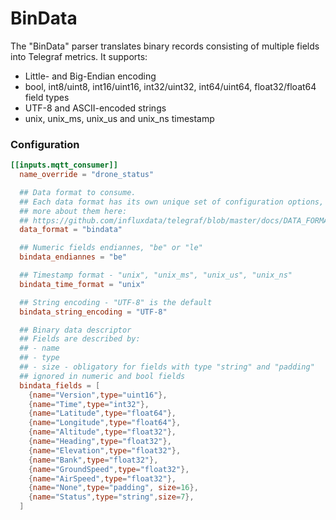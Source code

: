 # BinData

The "BinData" parser translates binary records consisting of multiple fields into Telegraf metrics. It supports:

* Little- and Big-Endian encoding
* bool, int8/uint8, int16/uint16, int32/uint32, int64/uint64, float32/float64 field types
* UTF-8 and ASCII-encoded strings
* unix, unix_ms, unix_us and unix_ns timestamp

### Configuration

```toml
[[inputs.mqtt_consumer]]
  name_override = "drone_status"

  ## Data format to consume.
  ## Each data format has its own unique set of configuration options, read
  ## more about them here:
  ## https://github.com/influxdata/telegraf/blob/master/docs/DATA_FORMATS_INPUT.md
  data_format = "bindata"

  ## Numeric fields endiannes, "be" or "le"
  bindata_endiannes = "be"

  ## Timestamp format - "unix", "unix_ms", "unix_us", "unix_ns"
  bindata_time_format = "unix"

  ## String encoding - "UTF-8" is the default
  bindata_string_encoding = "UTF-8"

  ## Binary data descriptor
  ## Fields are described by:
  ## - name
  ## - type
  ## - size - obligatory for fields with type "string" and "padding"
  ## ignored in numeric and bool fields
  bindata_fields = [
    {name="Version",type="uint16"},
    {name="Time",type="int32"},
    {name="Latitude",type="float64"},
    {name="Longitude",type="float64"},
    {name="Altitude",type="float32"},
    {name="Heading",type="float32"},
    {name="Elevation",type="float32"},
    {name="Bank",type="float32"},
    {name="GroundSpeed",type="float32"},
    {name="AirSpeed",type="float32"},
    {name="None",type="padding", size=16},
    {name="Status",type="string",size=7},
  ]
```
